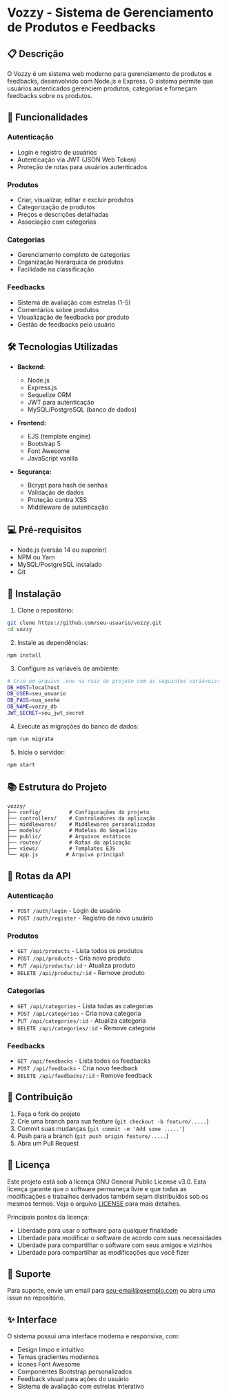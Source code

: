 # Vozzy - Sistema de Gerenciamento de Produtos e Feedbacks

## 📋 Descrição
O Vozzy é um sistema web moderno para gerenciamento de produtos e feedbacks, desenvolvido com Node.js e Express. O sistema permite que usuários autenticados gerenciem produtos, categorias e forneçam feedbacks sobre os produtos.

## 🚀 Funcionalidades

### Autenticação
- Login e registro de usuários
- Autenticação via JWT (JSON Web Token)
- Proteção de rotas para usuários autenticados

### Produtos
- Criar, visualizar, editar e excluir produtos
- Categorização de produtos
- Preços e descrições detalhadas
- Associação com categorias

### Categorias
- Gerenciamento completo de categorias
- Organização hierárquica de produtos
- Facilidade na classificação

### Feedbacks
- Sistema de avaliação com estrelas (1-5)
- Comentários sobre produtos
- Visualização de feedbacks por produto
- Gestão de feedbacks pelo usuário

## 🛠 Tecnologias Utilizadas

- **Backend:**
  - Node.js
  - Express.js
  - Sequelize ORM
  - JWT para autenticação
  - MySQL/PostgreSQL (banco de dados)

- **Frontend:**
  - EJS (template engine)
  - Bootstrap 5
  - Font Awesome
  - JavaScript vanilla

- **Segurança:**
  - Bcrypt para hash de senhas
  - Validação de dados
  - Proteção contra XSS
  - Middleware de autenticação

## 💻 Pré-requisitos

- Node.js (versão 14 ou superior)
- NPM ou Yarn
- MySQL/PostgreSQL instalado
- Git

## 🚀 Instalação

1. Clone o repositório:
```bash
git clone https://github.com/seu-usuario/vozzy.git
cd vozzy
```

2. Instale as dependências:
```bash
npm install
```

3. Configure as variáveis de ambiente:
```bash
# Crie um arquivo .env na raiz do projeto com as seguintes variáveis:
DB_HOST=localhost
DB_USER=seu_usuario
DB_PASS=sua_senha
DB_NAME=vozzy_db
JWT_SECRET=seu_jwt_secret
```

4. Execute as migrações do banco de dados:
```bash
npm run migrate
```

5. Inicie o servidor:
```bash
npm start
```

## 📚 Estrutura do Projeto

```
vozzy/
├── config/         # Configurações do projeto
├── controllers/    # Controladores da aplicação
├── middlewares/    # Middlewares personalizados
├── models/         # Modelos do Sequelize
├── public/         # Arquivos estáticos
├── routes/         # Rotas da aplicação
├── views/          # Templates EJS
└── app.js         # Arquivo principal
```

## 🔐 Rotas da API

### Autenticação
- `POST /auth/login` - Login de usuário
- `POST /auth/register` - Registro de novo usuário

### Produtos
- `GET /api/products` - Lista todos os produtos
- `POST /api/products` - Cria novo produto
- `PUT /api/products/:id` - Atualiza produto
- `DELETE /api/products/:id` - Remove produto

### Categorias
- `GET /api/categories` - Lista todas as categorias
- `POST /api/categories` - Cria nova categoria
- `PUT /api/categories/:id` - Atualiza categoria
- `DELETE /api/categories/:id` - Remove categoria

### Feedbacks
- `GET /api/feedbacks` - Lista todos os feedbacks
- `POST /api/feedbacks` - Cria novo feedback
- `DELETE /api/feedbacks/:id` - Remove feedback

## 👥 Contribuição

1. Faça o fork do projeto
2. Crie uma branch para sua feature (`git checkout -b feature/.....`)
3. Commit suas mudanças (`git commit -m 'Add some .....'`)
4. Push para a branch (`git push origin feature/.....`)
5. Abra um Pull Request

## 📝 Licença

Este projeto está sob a licença GNU General Public License v3.0. Esta licença garante que o software permaneça livre e que todas as modificações e trabalhos derivados também sejam distribuídos sob os mesmos termos. Veja o arquivo [LICENSE](LICENSE) para mais detalhes.

Principais pontos da licença:
- Liberdade para usar o software para qualquer finalidade
- Liberdade para modificar o software de acordo com suas necessidades
- Liberdade para compartilhar o software com seus amigos e vizinhos
- Liberdade para compartilhar as modificações que você fizer

## 🤝 Suporte

Para suporte, envie um email para seu-email@exemplo.com ou abra uma issue no repositório.

## ✨ Interface

O sistema possui uma interface moderna e responsiva, com:
- Design limpo e intuitivo
- Temas gradientes modernos
- Ícones Font Awesome
- Componentes Bootstrap personalizados
- Feedback visual para ações do usuário
- Sistema de avaliação com estrelas interativo
